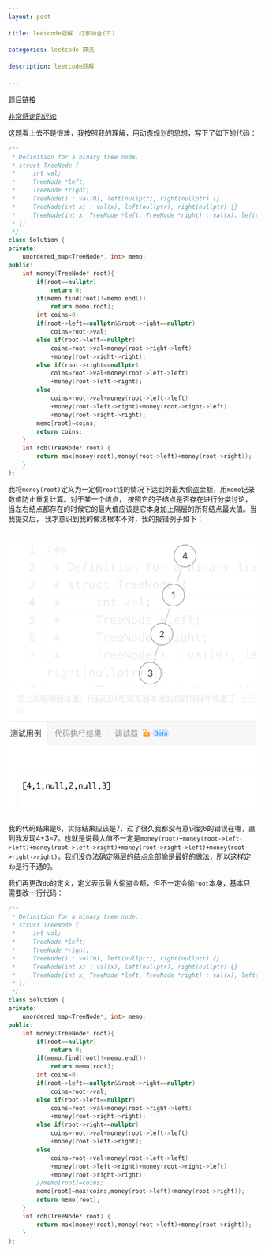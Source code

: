 ```yaml
---
layout: post

title: leetcode题解：打家劫舍(三)

categories: leetcode 算法

description: leetcode题解

---
```


[题目链接](https://leetcode-cn.com/problems/house-robber-iii)

[非常感谢的评论](https://leetcode-cn.com/problems/house-robber-iii/comments/20026)

这题看上去不是很难，我按照我的理解，用动态规划的思想，写下了如下的代码：

```c++
/**
 * Definition for a binary tree node.
 * struct TreeNode {
 *     int val;
 *     TreeNode *left;
 *     TreeNode *right;
 *     TreeNode() : val(0), left(nullptr), right(nullptr) {}
 *     TreeNode(int x) : val(x), left(nullptr), right(nullptr) {}
 *     TreeNode(int x, TreeNode *left, TreeNode *right) : val(x), left(left), right(right) {}
 * };
 */
class Solution {
private:
    unordered_map<TreeNode*, int> memo;
public:
    int money(TreeNode* root){
        if(root==nullptr)
            return 0;
        if(memo.find(root)!=memo.end())
            return memo[root];
        int coins=0;
        if(root->left==nullptr&&root->right==nullptr)
            coins=root->val;
        else if(root->left==nullptr)
            coins=root->val+money(root->right->left)
            +money(root->right->right);
        else if(root->right==nullptr)
            coins=root->val+money(root->left->left)
            +money(root->left->right);
        else
            coins=root->val+money(root->left->left)
            +money(root->left->right)+money(root->right->left)
            +money(root->right->right);
        memo[root]=coins;
        return coins;
    }
    int rob(TreeNode* root) {
        return max(money(root),money(root->left)+money(root->right));
    }
};
```

我将`money(root)`定义为一定偷`root`钱的情况下达到的最大偷盗金额，用`memo`记录数值防止重复计算。对于某一个结点，
按照它的子结点是否存在进行分类讨论，当左右结点都存在的时候它的最大值应该是它本身加上隔层的所有结点最大值。当我提交后，
我才意识到我的做法根本不对，我的报错例子如下：

![image-20220505131212496](/images/posts/image-20220505131212496.png)

我的代码结果是6，实际结果应该是7，过了很久我都没有意识到6的错误在哪，直到我发现4+3=7。也就是说最大值不一定是`money(root)+money(root->left->left)+money(root->left->right)+money(root->right->left)+money(root->right->right)`。我们没办法确定隔层的结点全部偷是最好的做法，所以这样定`dp`是行不通的。

我们再更改`dp`的定义，定义表示最大偷盗金额，但不一定会偷`root`本身，基本只需要改一行代码：

```c++
/**
 * Definition for a binary tree node.
 * struct TreeNode {
 *     int val;
 *     TreeNode *left;
 *     TreeNode *right;
 *     TreeNode() : val(0), left(nullptr), right(nullptr) {}
 *     TreeNode(int x) : val(x), left(nullptr), right(nullptr) {}
 *     TreeNode(int x, TreeNode *left, TreeNode *right) : val(x), left(left), right(right) {}
 * };
 */
class Solution {
private:
    unordered_map<TreeNode*, int> memo;
public:
    int money(TreeNode* root){
        if(root==nullptr)
            return 0;
        if(memo.find(root)!=memo.end())
            return memo[root];
        int coins=0;
        if(root->left==nullptr&&root->right==nullptr)
            coins=root->val;
        else if(root->left==nullptr)
            coins=root->val+money(root->right->left)
            +money(root->right->right);
        else if(root->right==nullptr)
            coins=root->val+money(root->left->left)
            +money(root->left->right);
        else
            coins=root->val+money(root->left->left)
            +money(root->left->right)+money(root->right->left)
            +money(root->right->right);
        //memo[root]=coins;
        memo[root]=max(coins,money(root->left)+money(root->right));
        return memo[root];
    }
    int rob(TreeNode* root) {
        return max(money(root),money(root->left)+money(root->right));
    }
};
```